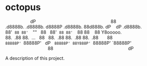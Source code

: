 # octopus

                    dP                                       
                    88                                       
.d8888b. .d8888b. d8888P .d8888b. 88d888b. dP    dP .d8888b. 
88'  `88 88'  `""   88   88'  `88 88'  `88 88    88 Y8ooooo. 
88.  .88 88.  ...   88   88.  .88 88.  .88 88.  .88       88 
`88888P' `88888P'   dP   `88888P' 88Y888P' `88888P' `88888P' 
                                  88                         
                                  dP                         
                                  
A description of this project.
